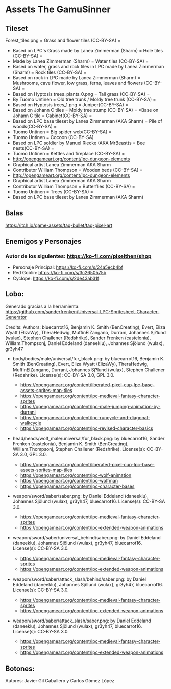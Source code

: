 # Assets The GamuSinner

## Tileset
Forest_tiles.png
= Grass and flower tiles (CC-BY-SA) =
 * Based on LPC's Grass made by Lanea Zimmerman (Sharm)
= Hole tiles (CC-BY-SA) =
 * Made by  Lanea Zimmerman (Sharm)
= Water tiles (CC-BY-SA) =
 * Based on water, grass and rock tiles in LPC made by Lanea Zimmerman (Sharm)
= Rock tiles (CC-BY-SA) =
 * Based on rock in LPC made by Lanea Zimmerman (Sharm)
= Mushrooms, cave flower, low grass, ferns, leaves and flowers (CC-BY-SA) =
 * Based on Hyptosis trees_plants_0.png
= Tall grass (CC-BY-SA) =
 * By Tuomo Untinen
= Old tree trunk / Moldy tree trunk (CC-BY-SA) =
 * Based on Hyptosis trees_1.png
= Juniper(CC-BY-SA) = 
 * Based on Johann C tiles
 = Moldy tree stump (CC-BY-SA) =
  *Base on Johann C tile
= Cabinet(CC-BY-SA) =
 * Based on LPC base tileset by Lanea Zimmerman (AKA Sharm)
= Pile of woods(CC-BY-SA) =
 * Tuomo Untinen
= Big spider web(CC-BY-SA) =
 * Tuomo Untinen
= Cocoon (CC-BY-SA)
 * Based on LPC soldier by Manuel Riecke (AKA MrBeast)s
= Bee nests(CC-BY-SA) =
 * Tuomo Untinen
= Kettles and fireplace (CC-BY-SA) =
 * http://opengameart.org/content/lpc-dungeon-elements
 * Graphical artist Lanea Zimmerman AKA Sharm
 * Contributor William Thompson
= Wooden beds (CC-BY-SA) =
 * http://opengameart.org/content/lpc-dungeon-elements
 * Graphical artist Lanea Zimmerman AKA Sharm
 * Contributor William Thompson
= Butterflies (CC-BY-SA) =
 * Tuomo Untinen
= Trees (CC-BY-SA) = 
 * Based on LPC base tileset by Lanea Zimmerman (AKA Sharm)

## Balas
https://itch.io/game-assets/tag-bullet/tag-pixel-art

## Enemigos y Personajes
### Autor de los siguientes: https://ko-fi.com/pixelthen/shop

- Personaje Principal: https://ko-fi.com/s/24a5ecb4bf
- Red Goblin: https://ko-fi.com/s/3c2650575b
- Cyclope: https://ko-fi.com/s/2de43ab31f

## Lobo:
Generado gracias a la herramienta: 
https://github.com/sanderfrenken/Universal-LPC-Spritesheet-Character-Generator

Credits:
Authors: bluecarrot16, Benjamin K. Smith (BenCreating), Evert, Eliza Wyatt (ElizaWy), TheraHedwig, MuffinElZangano, Durrani, Johannes Sj?lund (wulax), Stephen Challener (Redshrike), Sander Frenken (castelonia), William.Thompsonj, Daniel Eddeland (daneeklu), Johannes Sjölund (wulax), gr3yh47

- body/bodies/male/universal/fur_black.png: by bluecarrot16, Benjamin K. Smith (BenCreating), Evert, Eliza Wyatt (ElizaWy), TheraHedwig, MuffinElZangano, Durrani, Johannes Sj?lund (wulax), Stephen Challener (Redshrike). License(s): CC-BY-SA 3.0, GPL 3.0. 
    - https://opengameart.org/content/liberated-pixel-cup-lpc-base-assets-sprites-map-tiles
    - https://opengameart.org/content/lpc-medieval-fantasy-character-sprites
    - https://opengameart.org/content/lpc-male-jumping-animation-by-durrani
    - https://opengameart.org/content/lpc-runcycle-and-diagonal-walkcycle
    - https://opengameart.org/content/lpc-revised-character-basics

- head/heads/wolf_male/universal/fur_black.png: by bluecarrot16, Sander Frenken (castelonia), Benjamin K. Smith (BenCreating), William.Thompsonj, Stephen Challener (Redshrike). License(s): CC-BY-SA 3.0, GPL 3.0. 
    - https://opengameart.org/content/liberated-pixel-cup-lpc-base-assets-sprites-map-tiles
    - https://opengameart.org/content/lpc-wolf-animation
    - https://opengameart.org/content/lpc-wolfman
    - https://opengameart.org/content/lpc-character-bases

- weapon/sword/saber/saber.png: by Daniel Eddeland (daneeklu), Johannes Sjölund (wulax), gr3yh47, bluecarrot16. License(s): CC-BY-SA 3.0. 
    - https://opengameart.org/content/lpc-medieval-fantasy-character-sprites
    - https://opengameart.org/content/lpc-extended-weapon-animations

- weapon/sword/saber/universal_behind/saber.png: by Daniel Eddeland (daneeklu), Johannes Sjölund (wulax), gr3yh47, bluecarrot16. License(s): CC-BY-SA 3.0. 
    - https://opengameart.org/content/lpc-medieval-fantasy-character-sprites
    - https://opengameart.org/content/lpc-extended-weapon-animations

- weapon/sword/saber/attack_slash/behind/saber.png: by Daniel Eddeland (daneeklu), Johannes Sjölund (wulax), gr3yh47, bluecarrot16. License(s): CC-BY-SA 3.0. 
    - https://opengameart.org/content/lpc-medieval-fantasy-character-sprites
    - https://opengameart.org/content/lpc-extended-weapon-animations

- weapon/sword/saber/attack_slash/saber.png: by Daniel Eddeland (daneeklu), Johannes Sjölund (wulax), gr3yh47, bluecarrot16. License(s): CC-BY-SA 3.0. 
    - https://opengameart.org/content/lpc-medieval-fantasy-character-sprites
    - https://opengameart.org/content/lpc-extended-weapon-animations

## Botones:
Autores: Javier Gil Caballero y Carlos Gómez López